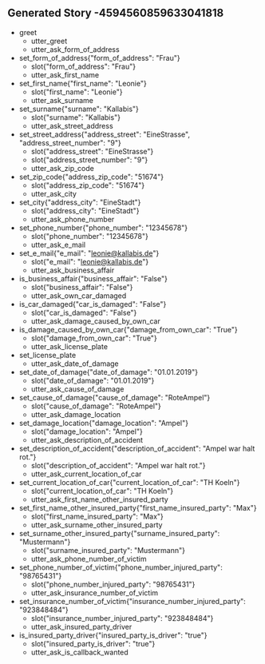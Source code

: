 ## Generated Story -4594560859633041818
* greet
    - utter_greet
    - utter_ask_form_of_address
* set_form_of_address{"form_of_address": "Frau"}
    - slot{"form_of_address": "Frau"}
    - utter_ask_first_name
* set_first_name{"first_name": "Leonie"}
    - slot{"first_name": "Leonie"}
    - utter_ask_surname
* set_surname{"surname": "Kallabis"}
    - slot{"surname": "Kallabis"}
    - utter_ask_street_address
* set_street_address{"address_street": "EineStrasse", "address_street_number": "9"}
    - slot{"address_street": "EineStrasse"}
    - slot{"address_street_number": "9"}
    - utter_ask_zip_code
* set_zip_code{"address_zip_code": "51674"}
    - slot{"address_zip_code": "51674"}
    - utter_ask_city
* set_city{"address_city": "EineStadt"}
    - slot{"address_city": "EineStadt"}
    - utter_ask_phone_number
* set_phone_number{"phone_number": "12345678"}
    - slot{"phone_number": "12345678"}
    - utter_ask_e_mail
* set_e_mail{"e_mail": "leonie@kallabis.de"}
    - slot{"e_mail": "leonie@kallabis.de"}
    - utter_ask_business_affair
* is_business_affair{"business_affair": "False"}
    - slot{"business_affair": "False"}
    - utter_ask_own_car_damaged
* is_car_damaged{"car_is_damaged": "False"}
    - slot{"car_is_damaged": "False"}
    - utter_ask_damage_caused_by_own_car
* is_damage_caused_by_own_car{"damage_from_own_car": "True"}
    - slot{"damage_from_own_car": "True"}
    - utter_ask_license_plate
* set_license_plate
    - utter_ask_date_of_damage
* set_date_of_damage{"date_of_damage": "01.01.2019"}
    - slot{"date_of_damage": "01.01.2019"}
    - utter_ask_cause_of_damage
* set_cause_of_damage{"cause_of_damage": "RoteAmpel"}
    - slot{"cause_of_damage": "RoteAmpel"}
    - utter_ask_damage_location
* set_damage_location{"damage_location": "Ampel"}
    - slot{"damage_location": "Ampel"}
    - utter_ask_description_of_accident
* set_description_of_accident{"description_of_accident": "Ampel war halt rot."}
    - slot{"description_of_accident": "Ampel war halt rot."}
    - utter_ask_current_location_of_car
* set_current_location_of_car{"current_location_of_car": "TH Koeln"}
    - slot{"current_location_of_car": "TH Koeln"}
    - utter_ask_first_name_other_insured_party
* set_first_name_other_insured_party{"first_name_insured_party": "Max"}
    - slot{"first_name_insured_party": "Max"}
    - utter_ask_surname_other_insured_party
* set_surname_other_insured_party{"surname_insured_party": "Mustermann"}
    - slot{"surname_insured_party": "Mustermann"}
    - utter_ask_phone_number_of_victim
* set_phone_number_of_victim{"phone_number_injured_party": "98765431"}
    - slot{"phone_number_injured_party": "98765431"}
    - utter_ask_insurance_number_of_victim
* set_insurance_number_of_victim{"insurance_number_injured_party": "923848484"}
    - slot{"insurance_number_injured_party": "923848484"}
    - utter_ask_insured_party_driver
* is_insured_party_driver{"insured_party_is_driver": "true"}
    - slot{"insured_party_is_driver": "true"}
    - utter_ask_is_callback_wanted

